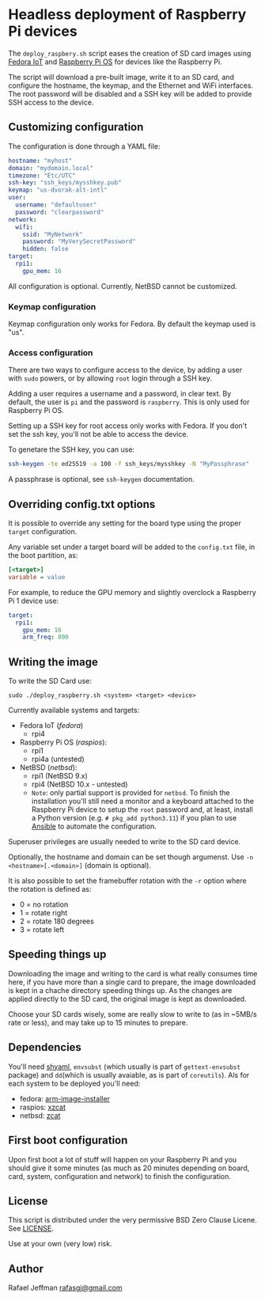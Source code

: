 # Headless deployment of Raspberry Pi devices

The `deploy_raspbery.sh` script eases the creation of SD card images using [Fedora IoT](https://fedoraproject.org/iot) and [Raspberry Pi OS](https://www.raspberrypi.com/software/) for devices like the Raspberry Pi.

The script will download a pre-built image, write it to an SD card, and configure the hostname, the keymap, and the Ethernet and WiFi interfaces. The root password will be disabled and a SSH key will be added to provide SSH access to the device.

## Customizing configuration

The configuration is done through a YAML file:

```yaml
hostname: "myhost"
domain: "mydomain.local"
timezone: "Etc/UTC"
ssh-key: "ssh_keys/mysshkey.pub"
keymap: "us-dvorak-alt-intl"
user:
  username: "defaultuser"
  password: "clearpassword"
network:
  wifi:
    ssid: "MyNetwork"
    password: "MyVerySecretPassword"
    hidden: false
target:
  rpi1:
    gpu_mem: 16
```

All configuration is optional. Currently, NetBSD cannot be customized.


### Keymap configuration

Keymap configuration only works for Fedora. By default the keymap used is "us".


### Access configuration

There are two ways to configure access to the device, by adding a user with `sudo` powers, or by allowing `root` login through a SSH key.

Adding a user requires a username and a password, in clear text. By default, the user is `pi` and the password is `raspberry`. This is only used for Raspberry Pi OS.

Setting up a SSH key for root access only works with Fedora. If you don't set the ssh key, you'll not be able to access the device.

To genetare the SSH key, you can use: 

```bash
ssh-keygen -te ed25519 -a 100 -f ssh_keys/mysshkey -N "MyPassphrase"
```

A passphrase is optional, see `ssh-keygen` documentation.


## Overriding config.txt options

It is possible to override any setting for the board type using the proper `target` configuration.

Any variable set under a target board will be added to the `config.txt` file, in the boot partition, as:

```ini
[<target>]
variable = value
```

For example, to reduce the GPU memory and slightly overclock a Raspberry Pi 1 device use:

```yaml
target:
  rpi1:
    gpu_mem: 16
    arm_freq: 800
```


## Writing the image

To write the SD Card use:

```
sudo ./deploy_raspberry.sh <system> <target> <device>
```

Currently available systems and targets:
* Fedora IoT (_fedora_)
    * rpi4
* Raspberry Pi OS (_raspios_):
    * rpi1
    * rpi4a (untested)
* NetBSD (_netbsd_):
    * rpi1 (NetBSD 9.x)
    * rpi4 (NetBSD 10.x - untested)
    * `Note`: only partial support is provided for `netbsd`. To finish the installation you'll still need a monitor and a keyboard attached to the Raspberry Pi device to setup the `root` password and, at least, install a Python version (e.g. `# pkg_add python3.11`) if you plan to use [Ansible](https://ansible.com) to automate the configuration.


Superuser privileges are usually needed to write to the SD card device.

Optionally, the hostname and domain can be set though argumenst. Use `-n <hostname>[.<domain>]` (domain is optional).

It is also possible to set the framebuffer rotation with the `-r` option where the rotation is defined as:
* 0 = no rotation
* 1 = rotate right
* 2 = rotate 180 degrees
* 3 = rotate left


## Speeding things up

Downloading the image and writing to the card is what really consumes time here, if you have more than a single card to prepare, the image downloaded is kept in a chache directory speeding things up. As the changes are applied directly to the SD card, the original image is kept as downloaded.

Choose your SD cards wisely, some are really slow to write to (as in ~5MB/s rate or less), and may take up to 15 minutes to prepare.


## Dependencies

You'll need [shyaml](https://github.com/0k/shyaml), `envsubst` (which usually is part of `gettext-envsubst` package) and `dd`(which is usually avaiable, as is part of `coreutils`). Als for each system to be deployed you'll need:
* fedora: [arm-image-installer](https://pagure.io/arm-image-installer)
* raspios: [xzcat](https://github.com/tukaani-project/xz)
* netbsd: [zcat](https://www.gnu.org/software/gzip)


## First boot configuration

Upon first boot a lot of stuff will happen on your Raspberry Pi and you should give it some minutes (as much as 20 minutes depending on board, card, system, configuration and network) to finish the configuration.

## License

This script is distributed under the very permissive BSD Zero Clause Licene. See [LICENSE](LICENSE).

Use at your own (very low) risk.

## Author

Rafael Jeffman <rafasgj@gmail.com>

